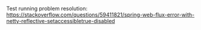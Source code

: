 Test running problem
resolution: https://stackoverflow.com/questions/59411821/spring-web-flux-error-with-netty-reflective-setaccessibletrue-disabled